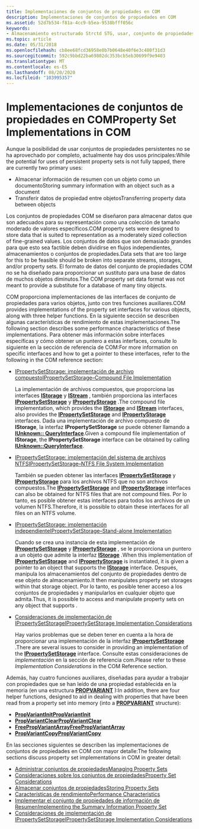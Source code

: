 ```yaml
---
title: Implementaciones de conjuntos de propiedades en COM
description: Implementaciones de conjuntos de propiedades en COM
ms.assetid: 52d7b534-f81a-4cc9-b5ea-9538bfff056c
keywords:
- Almacenamiento estructurado Strctd STG, usar, conjunto de propiedades en COM
ms.topic: article
ms.date: 05/31/2018
ms.openlocfilehash: cb8ee68fcd36958e0b7b0648e40f6e3c480f31d3
ms.sourcegitcommit: 592c9bbd22ba69802dc353bcb5eb30699f9e9403
ms.translationtype: MT
ms.contentlocale: es-ES
ms.lasthandoff: 08/20/2020
ms.locfileid: "103995357"
---
```

# <a name="property-set-implementations-in-com"></a><span data-ttu-id="0efc3-104">Implementaciones de conjuntos de propiedades en COM</span><span class="sxs-lookup"><span data-stu-id="0efc3-104">Property Set Implementations in COM</span></span>

<span data-ttu-id="0efc3-105">Aunque la posibilidad de usar conjuntos de propiedades persistentes no se ha aprovechado por completo, actualmente hay dos usos principales:</span><span class="sxs-lookup"><span data-stu-id="0efc3-105">While the potential for uses of persistent property sets is not fully tapped, there are currently two primary uses:</span></span>

-   <span data-ttu-id="0efc3-106">Almacenar información de resumen con un objeto como un documento</span><span class="sxs-lookup"><span data-stu-id="0efc3-106">Storing summary information with an object such as a document</span></span>
-   <span data-ttu-id="0efc3-107">Transferir datos de propiedad entre objetos</span><span class="sxs-lookup"><span data-stu-id="0efc3-107">Transferring property data between objects</span></span>

<span data-ttu-id="0efc3-108">Los conjuntos de propiedades COM se diseñaron para almacenar datos que son adecuados para su representación como una colección de tamaño moderado de valores específicos.</span><span class="sxs-lookup"><span data-stu-id="0efc3-108">COM property sets were designed to store data that is suited to representation as a moderately sized collection of fine-grained values.</span></span> <span data-ttu-id="0efc3-109">Los conjuntos de datos que son demasiado grandes para que esto sea factible deben dividirse en flujos independientes, almacenamientos o conjuntos de propiedades.</span><span class="sxs-lookup"><span data-stu-id="0efc3-109">Data sets that are too large for this to be feasible should be broken into separate streams, storages, and/or property sets.</span></span> <span data-ttu-id="0efc3-110">El formato de datos del conjunto de propiedades COM no se ha diseñado para proporcionar un sustituto para una base de datos de muchos objetos diminutos.</span><span class="sxs-lookup"><span data-stu-id="0efc3-110">The COM property set data format was not meant to provide a substitute for a database of many tiny objects.</span></span>

<span data-ttu-id="0efc3-111">COM proporciona implementaciones de las interfaces de conjunto de propiedades para varios objetos, junto con tres funciones auxiliares.</span><span class="sxs-lookup"><span data-stu-id="0efc3-111">COM provides implementations of the property set interfaces for various objects, along with three helper functions.</span></span> <span data-ttu-id="0efc3-112">En la siguiente sección se describen algunas características de rendimiento de estas implementaciones.</span><span class="sxs-lookup"><span data-stu-id="0efc3-112">The following section describes some performance characteristics of these implementations.</span></span> <span data-ttu-id="0efc3-113">Para obtener más información sobre interfaces específicas y cómo obtener un puntero a estas interfaces, consulte lo siguiente en la sección de referencia de COM:</span><span class="sxs-lookup"><span data-stu-id="0efc3-113">For more information on specific interfaces and how to get a pointer to these interfaces, refer to the following in the COM reference section:</span></span>

-   [<span data-ttu-id="0efc3-114">IPropertySetStorage: implementación de archivo compuesto</span><span class="sxs-lookup"><span data-stu-id="0efc3-114">IPropertySetStorage–Compound File Implementation</span></span>](ipropertysetstorage-compound-file-implementation.md)

    <span data-ttu-id="0efc3-115">La implementación de archivos compuestos, que proporciona las interfaces [**IStorage**](/windows/desktop/api/Objidl/nn-objidl-istorage) y [**IStream**](/windows/desktop/api/Objidl/nn-objidl-istream) , también proporciona las interfaces [**IPropertySetStorage**](/windows/desktop/api/Propidl/nn-propidl-ipropertysetstorage) y [**IPropertyStorage**](/windows/desktop/api/Propidl/nn-propidl-ipropertystorage) .</span><span class="sxs-lookup"><span data-stu-id="0efc3-115">The compound file implementation, which provides the [**IStorage**](/windows/desktop/api/Objidl/nn-objidl-istorage) and [**IStream**](/windows/desktop/api/Objidl/nn-objidl-istream) interfaces, also provides the [**IPropertySetStorage**](/windows/desktop/api/Propidl/nn-propidl-ipropertysetstorage) and [**IPropertyStorage**](/windows/desktop/api/Propidl/nn-propidl-ipropertystorage) interfaces.</span></span> <span data-ttu-id="0efc3-116">Dada una implementación de archivo compuesto de **IStorage**, la interfaz **IPropertySetStorage** se puede obtener llamando a [**IUnknown:: QueryInterface**](/windows/win32/api/unknwn/nf-unknwn-iunknown-queryinterface(q)).</span><span class="sxs-lookup"><span data-stu-id="0efc3-116">Given a compound file implementation of **IStorage**, the **IPropertySetStorage** interface can be obtained by calling [**IUnknown::QueryInterface**](/windows/win32/api/unknwn/nf-unknwn-iunknown-queryinterface(q)).</span></span>

-   [<span data-ttu-id="0efc3-117">IPropertySetStorage: implementación del sistema de archivos NTFS</span><span class="sxs-lookup"><span data-stu-id="0efc3-117">IPropertySetStorage–NTFS File System Implementation</span></span>](ipropertysetstorage-ntfs-file-system-implementation.md)

    <span data-ttu-id="0efc3-118">También se pueden obtener las interfaces [**IPropertySetStorage**](/windows/desktop/api/Propidl/nn-propidl-ipropertysetstorage) y [**IPropertyStorage**](/windows/desktop/api/Propidl/nn-propidl-ipropertystorage) para los archivos NTFS que no son archivos compuestos.</span><span class="sxs-lookup"><span data-stu-id="0efc3-118">The [**IPropertySetStorage**](/windows/desktop/api/Propidl/nn-propidl-ipropertysetstorage) and [**IPropertyStorage**](/windows/desktop/api/Propidl/nn-propidl-ipropertystorage) interfaces can also be obtained for NTFS files that are not compound files.</span></span> <span data-ttu-id="0efc3-119">Por lo tanto, es posible obtener estas interfaces para todos los archivos de un volumen NTFS.</span><span class="sxs-lookup"><span data-stu-id="0efc3-119">Therefore, it is possible to obtain these interfaces for all files on an NTFS volume.</span></span>

-   [<span data-ttu-id="0efc3-120">IPropertySetStorage: implementación independiente</span><span class="sxs-lookup"><span data-stu-id="0efc3-120">IPropertySetStorage–Stand-alone Implementation</span></span>](ipropertysetstorage-stand-alone-implementation.md)

    <span data-ttu-id="0efc3-121">Cuando se crea una instancia de esta implementación de [**IPropertySetStorage**](/windows/desktop/api/Propidl/nn-propidl-ipropertysetstorage) y [**IPropertyStorage**](/windows/desktop/api/Propidl/nn-propidl-ipropertystorage) , se le proporciona un puntero a un objeto que admite la interfaz [**IStorage**](/windows/desktop/api/Objidl/nn-objidl-istorage) .</span><span class="sxs-lookup"><span data-stu-id="0efc3-121">When this implementation of [**IPropertySetStorage**](/windows/desktop/api/Propidl/nn-propidl-ipropertysetstorage) and [**IPropertyStorage**](/windows/desktop/api/Propidl/nn-propidl-ipropertystorage) is instantiated, it is given a pointer to an object that supports the [**IStorage**](/windows/desktop/api/Objidl/nn-objidl-istorage) interface.</span></span> <span data-ttu-id="0efc3-122">Después, manipula los almacenamientos del conjunto de propiedades dentro de ese objeto de almacenamiento.</span><span class="sxs-lookup"><span data-stu-id="0efc3-122">It then manipulates property set storages within that storage object.</span></span> <span data-ttu-id="0efc3-123">Por lo tanto, es posible tener acceso a los conjuntos de propiedades y manipularlos en cualquier objeto que admita.</span><span class="sxs-lookup"><span data-stu-id="0efc3-123">Thus, it is possible to access and manipulate property sets on any object that supports .</span></span>

-   [<span data-ttu-id="0efc3-124">Consideraciones de implementación de IPropertySetStorage</span><span class="sxs-lookup"><span data-stu-id="0efc3-124">IPropertySetStorage Implementation Considerations</span></span>](ipropertysetstorage-implementation-considerations.md)

    <span data-ttu-id="0efc3-125">Hay varios problemas que se deben tener en cuenta a la hora de proporcionar una implementación de la interfaz [**IPropertySetStorage**](/windows/desktop/api/Propidl/nn-propidl-ipropertysetstorage) .</span><span class="sxs-lookup"><span data-stu-id="0efc3-125">There are several issues to consider in providing an implementation of the [**IPropertySetStorage**](/windows/desktop/api/Propidl/nn-propidl-ipropertysetstorage) interface.</span></span> <span data-ttu-id="0efc3-126">Consulte estas consideraciones de *implementación* en la sección de referencia com.</span><span class="sxs-lookup"><span data-stu-id="0efc3-126">Please refer to these *Implementation Considerations* in the COM Reference section.</span></span>

<span data-ttu-id="0efc3-127">Además, hay cuatro funciones auxiliares, diseñadas para ayudar a trabajar con propiedades que se han leído de una propiedad establecida en la memoria (en una estructura [**PROPVARIANT**](/windows/win32/api/propidlbase/ns-propidlbase-propvariant) ):</span><span class="sxs-lookup"><span data-stu-id="0efc3-127">In addition, there are four helper functions, designed to aid in dealing with properties that have been read from a property set into memory (into a [**PROPVARIANT**](/windows/win32/api/propidlbase/ns-propidlbase-propvariant) structure):</span></span>

-   [<span data-ttu-id="0efc3-128">**PropVariantInit**</span><span class="sxs-lookup"><span data-stu-id="0efc3-128">**PropVariantInit**</span></span>](/windows/desktop/api/PropIdl/nf-propidl-propvariantinit)
-   [<span data-ttu-id="0efc3-129">**PropVariantClear**</span><span class="sxs-lookup"><span data-stu-id="0efc3-129">**PropVariantClear**</span></span>](/windows/win32/api/combaseapi/nf-combaseapi-propvariantclear)
-   [<span data-ttu-id="0efc3-130">**FreePropVariantArray**</span><span class="sxs-lookup"><span data-stu-id="0efc3-130">**FreePropVariantArray**</span></span>](/windows/win32/api/combaseapi/nf-combaseapi-freepropvariantarray)
-   [<span data-ttu-id="0efc3-131">**PropVariantCopy**</span><span class="sxs-lookup"><span data-stu-id="0efc3-131">**PropVariantCopy**</span></span>](/windows/win32/api/combaseapi/nf-combaseapi-propvariantcopy)

<span data-ttu-id="0efc3-132">En las secciones siguientes se describen las implementaciones de conjuntos de propiedades en COM con mayor detalle:</span><span class="sxs-lookup"><span data-stu-id="0efc3-132">The following sections discuss property set implementations in COM in greater detail:</span></span>

-   [<span data-ttu-id="0efc3-133">Administrar conjuntos de propiedades</span><span class="sxs-lookup"><span data-stu-id="0efc3-133">Managing Property Sets</span></span>](managing-property-sets.md)
-   [<span data-ttu-id="0efc3-134">Consideraciones sobre los conjuntos de propiedades</span><span class="sxs-lookup"><span data-stu-id="0efc3-134">Property Set Considerations</span></span>](property-set-considerations.md)
-   [<span data-ttu-id="0efc3-135">Almacenar conjuntos de propiedades</span><span class="sxs-lookup"><span data-stu-id="0efc3-135">Storing Property Sets</span></span>](storing-property-sets.md)
-   [<span data-ttu-id="0efc3-136">Características de rendimiento</span><span class="sxs-lookup"><span data-stu-id="0efc3-136">Performance Characteristics</span></span>](performance-characteristics.md)
-   [<span data-ttu-id="0efc3-137">Implementar el conjunto de propiedades de información de Resumen</span><span class="sxs-lookup"><span data-stu-id="0efc3-137">Implementing the Summary Information Property Set</span></span>](implementing-the-summary-information-property-set.md)
-   [<span data-ttu-id="0efc3-138">Consideraciones de implementación de IPropertySetStorage</span><span class="sxs-lookup"><span data-stu-id="0efc3-138">IPropertySetStorage Implementation Considerations</span></span>](ipropertysetstorage-implementation-considerations.md)

 

 
